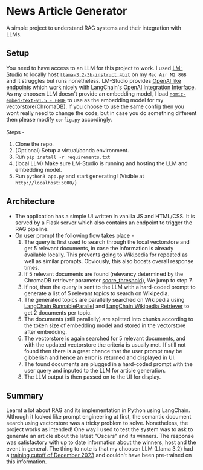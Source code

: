 # News Article Generator
A simple project to understand RAG systems and their integration with LLMs.

## Setup
You need to have access to an LLM for this project to work. I used [LM-Studio](https://lmstudio.ai) to locally host [`llama-3.2-3b-instruct 4bit`](https://huggingface.co/mlx-community/Llama-3.2-3B-Instruct-4bit) on my `Mac Air M2 8GB` and it struggles but runs nonetheless.
LM-Studio provides [OpenAI like endpoints](https://lmstudio.ai/docs/app/api/endpoints/openai) which work nicely with [LangChain's OpenAI Integration Interface](https://python.langchain.com/docs/integrations/llms/openai/). 
As my choosen LLM doesn't provide an embedding model, I load [`nomic-embed-text-v1.5 - GGUF`](https://huggingface.co/nomic-ai/nomic-embed-text-v1.5-GGUF) to use as the embedding model for my vectorstore(ChromaDB).
If you choose to use the same config then you wont really need to change the code, but in case you do something different then please modify `config.py` accordingly. \
\
Steps - 
1. Clone the repo.
2. (Optional) Setup a virtual/conda environment.
3. Run `pip install -r requirements.txt`
4. (local LLM) Make sure LM-Studio is running and hosting the LLM and embedding model.
5. Run `python3 app.py` and start generating! (Visible at `http://localhost:5000/`)

## Architecture
* The application has a simple UI written in vanilla JS and HTML/CSS. It is served by a Flask server which also contains an endpoint to trigger the RAG pipeline.
* On user prompt the following flow takes place -
  1. The query is first used to search through the local vectorstore and get 5 relevant documents, in case the information is already available locally. This prevents going to Wikipedia for repeated as well as similar prompts. Obviously, this also boosts overall response times.
  2. If 5 relevant documents are found (relevancy determined by the ChromaDB retriever parameter [score_threshold](https://python.langchain.com/api_reference/chroma/vectorstores/langchain_chroma.vectorstores.Chroma.html#langchain_chroma.vectorstores.Chroma.as_retriever)), We jump to step 7.
  3. If not, then the query is sent to the LLM with a hard-coded prompt to generate a list of 5 relevant topics to search on Wikipedia.
  4. The generated topics are parallelly searched on Wikipedia using [LangChain RunnableParallel](https://python.langchain.com/docs/how_to/parallel/) and [LangChain Wikipedia Retriever](https://python.langchain.com/docs/integrations/retrievers/wikipedia/) to get 2 documents per topic.
  5. The documents (still parallelly) are splitted into chunks according to the token size of embedding model and stored in the vectorstore after embedding.
  6. The vectorstore is again searched for 5 relevant documents, and with the updated vectorstore the criteria is usually met. If still not found then there is a great chance that the user prompt may be gibberish and hence an error is returned and displayed in UI.
  7. The found documents are plugged in a hard-coded prompt with the user query and inputed to the LLM for article generation.
  8. The LLM output is then passed on to the UI for display.

## Summary
Learnt a lot about RAG and its implementation in Python using LangChain. Although it looked like prompt engineering at first, the semantic document search using vectorstore was a tricky problem to solve. Nonetheless, the project works as intended! One way I used to test the system was to ask to generate an article about the latest "Oscars" and its winners.
The response was satisfactory with up to date information about the winners, host and the event in general. The thing to note is that my choosen LLM (Llama 3.2) had a [training cutoff of December 2023](https://www.prompthub.us/models/llama-3-2-90b#:~:text=The%20knowledge%20cut%2Doff%20date,90B%20is%20December%201%2C%202023.) and couldn't have been pre-trained on this information.
